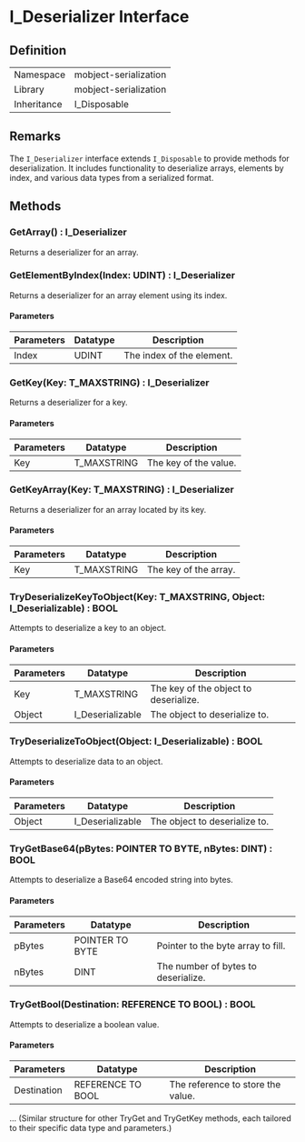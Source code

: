 # I_Deserializer Interface

## Definition

|             |                       |
| ----------- | --------------------- |
| Namespace   | mobject-serialization |
| Library     | mobject-serialization |
| Inheritance | I_Disposable          |

## Remarks

The `I_Deserializer` interface extends `I_Disposable` to provide methods for deserialization. It includes functionality to deserialize arrays, elements by index, and various data types from a serialized format.

## Methods

### GetArray() : I_Deserializer

Returns a deserializer for an array.

### GetElementByIndex(Index: UDINT) : I_Deserializer

Returns a deserializer for an array element using its index.

#### Parameters

| Parameters | Datatype | Description               |
| ---------- | -------- | ------------------------- |
| Index      | UDINT    | The index of the element. |

### GetKey(Key: T_MAXSTRING) : I_Deserializer

Returns a deserializer for a key.

#### Parameters

| Parameters | Datatype    | Description           |
| ---------- | ----------- | --------------------- |
| Key        | T_MAXSTRING | The key of the value. |

### GetKeyArray(Key: T_MAXSTRING) : I_Deserializer

Returns a deserializer for an array located by its key.

#### Parameters

| Parameters | Datatype    | Description           |
| ---------- | ----------- | --------------------- |
| Key        | T_MAXSTRING | The key of the array. |

### TryDeserializeKeyToObject(Key: T_MAXSTRING, Object: I_Deserializable) : BOOL

Attempts to deserialize a key to an object.

#### Parameters

| Parameters | Datatype         | Description                           |
| ---------- | ---------------- | ------------------------------------- |
| Key        | T_MAXSTRING      | The key of the object to deserialize. |
| Object     | I_Deserializable | The object to deserialize to.         |

### TryDeserializeToObject(Object: I_Deserializable) : BOOL

Attempts to deserialize data to an object.

#### Parameters

| Parameters | Datatype         | Description                   |
| ---------- | ---------------- | ----------------------------- |
| Object     | I_Deserializable | The object to deserialize to. |

### TryGetBase64(pBytes: POINTER TO BYTE, nBytes: DINT) : BOOL

Attempts to deserialize a Base64 encoded string into bytes.

#### Parameters

| Parameters | Datatype        | Description                         |
| ---------- | --------------- | ----------------------------------- |
| pBytes     | POINTER TO BYTE | Pointer to the byte array to fill.  |
| nBytes     | DINT            | The number of bytes to deserialize. |

### TryGetBool(Destination: REFERENCE TO BOOL) : BOOL

Attempts to deserialize a boolean value.

#### Parameters

| Parameters  | Datatype          | Description                       |
| ----------- | ----------------- | --------------------------------- |
| Destination | REFERENCE TO BOOL | The reference to store the value. |

... (Similar structure for other TryGet and TryGetKey methods, each tailored to their specific data type and parameters.)
